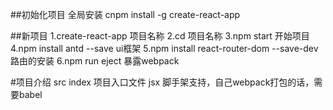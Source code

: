 ##初始化项目
全局安装 cnpm install -g create-react-app

##新项目
1.create-react-app 项目名称
2.cd 项目名称
3.npm start 开始项目
4.npm install antd --save ui框架
5.npm install react-router-dom --save-dev 路由的安装
6.npm run eject 暴露webpack


#项目介绍
src index 项目入口文件
jsx 脚手架支持，自己webpack打包的话，需要babel


